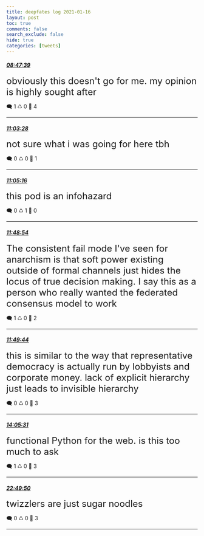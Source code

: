 ```yaml
---
title: deepfates log 2021-01-16
layout: post
toc: true
comments: false
search_exclude: false
hide: true
categories: [tweets]
---
```



#### <a href = "https://twitter.com/deepfates/status/1350469776875741192">*08:47:39*</a>

<font size="5">obviously this doesn't go for me. my opinion is highly sought after</font>



🗨️ 1 ♺ 0 🤍  4   

---
    
#### <a href = "https://twitter.com/deepfates/status/1350503955755724801">*11:03:28*</a>

<font size="5">not sure what i was going for here tbh</font>



🗨️ 0 ♺ 0 🤍  1   

---
    
#### <a href = "https://twitter.com/deepfates/status/1350504409030004737">*11:05:16*</a>

<font size="5">this pod is an infohazard</font>



🗨️ 0 ♺ 1 🤍  0   

---
    
#### <a href = "https://twitter.com/deepfates/status/1350515386769309698">*11:48:54*</a>

<font size="5">The consistent fail mode I've seen for anarchism is that soft power existing outside of formal channels just hides the locus of true decision making.  I say this as a person who really wanted the federated consensus model to work</font>



🗨️ 1 ♺ 0 🤍  2   

---
    
#### <a href = "https://twitter.com/deepfates/status/1350515595905695744">*11:49:44*</a>

<font size="5">this is similar to the way that representative democracy is actually run by lobbyists and corporate money. lack of explicit hierarchy just leads to invisible hierarchy</font>



🗨️ 0 ♺ 0 🤍  3   

---
    
#### <a href = "https://twitter.com/deepfates/status/1350549770570330112">*14:05:31*</a>

<font size="5">functional Python for the web. is this too much to ask</font>



🗨️ 1 ♺ 0 🤍  3   

---
    
#### <a href = "https://twitter.com/deepfates/status/1350681715992272898">*22:49:50*</a>

<font size="5">twizzlers are just sugar noodles</font>



🗨️ 0 ♺ 0 🤍  3   

---
    
            

